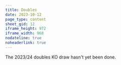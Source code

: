 ```yaml
---
title: Doubles
date: 2023-10-12
page_type: content
sheet_gid: 12
iframe_height: 972
iframe_width: 968
nodateline: true
noheaderlink: true
---
```

The 2023/24 doubles KO draw hasn't yet been done.
